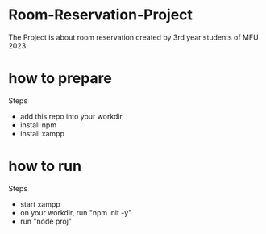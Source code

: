 # Room-Reservation-Project
The Project is about room reservation created by 3rd year students of MFU 2023.

# how to prepare
Steps
- add this repo into your workdir
- install npm
- install xampp

# how to run
Steps
- start xampp
- on your workdir, run "npm init -y"
- run "node proj"

